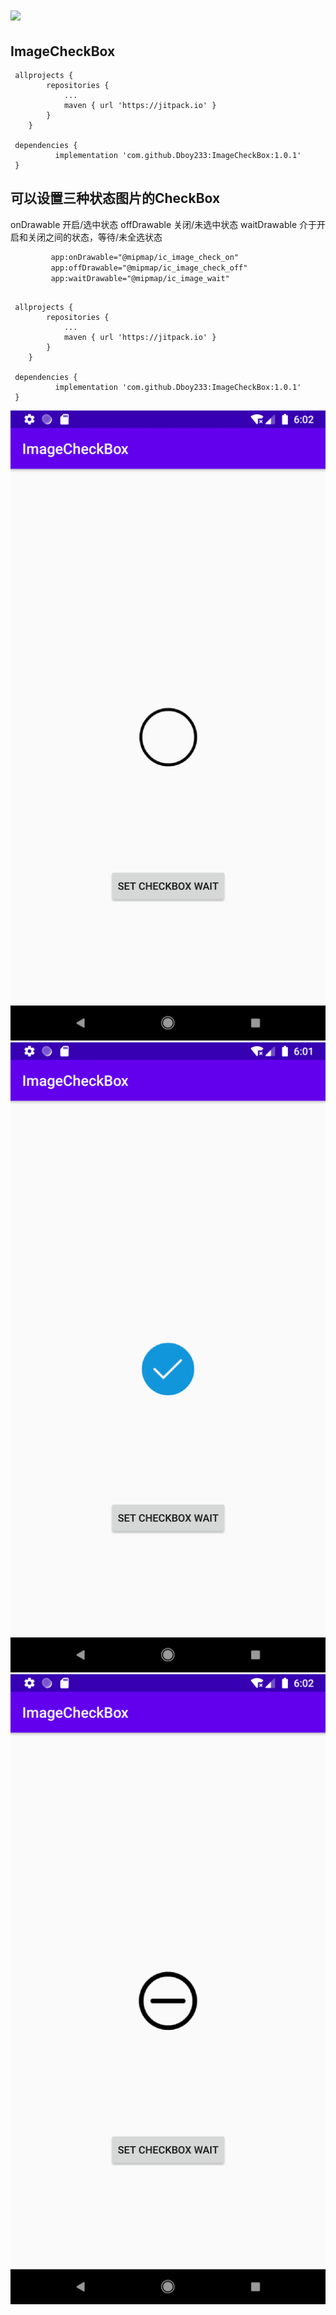 # [![](https://jitpack.io/v/Dboy233/ImageCheckBox.svg)](https://jitpack.io/#Dboy233/ImageCheckBox)
## ImageCheckBox

```
 allprojects {
		repositories {
			...
			maven { url 'https://jitpack.io' }
		}
	}

 dependencies {
	      implementation 'com.github.Dboy233:ImageCheckBox:1.0.1'
 }
```

## 可以设置三种状态图片的CheckBox
onDrawable 开启/选中状态
offDrawable 关闭/未选中状态
waitDrawable 介于开启和关闭之间的状态，等待/未全选状态

```xml
         app:onDrawable="@mipmap/ic_image_check_on"
         app:offDrawable="@mipmap/ic_image_check_off"
         app:waitDrawable="@mipmap/ic_image_wait"
```

```

 allprojects {
		repositories {
			...
			maven { url 'https://jitpack.io' }
		}
	}

 dependencies {
	      implementation 'com.github.Dboy233:ImageCheckBox:1.0.1'
 }

```
  ![](img_off.png) ![](img_check.png) ![](img_wait.png)



